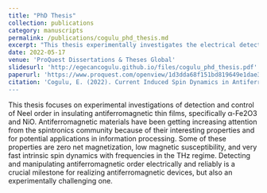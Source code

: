 ```yaml
---
title: "PhD Thesis"
collection: publications
category: manuscripts
permalink: /publications/cogulu_phd_thesis.md
excerpt: "This thesis experimentally investigates the electrical detection and control of Néel order in insulating antiferromagnetic thin films, like α-Fe₂O₃ and NiO, aiming to advance antiferromagnetic materials' application in high-speed spintronic devices."
date: 2022-05-17
venue: 'ProQuest Dissertations & Theses Global'
slidesurl: 'http://egecancogulu.github.io/files/cogulu_phd_thesis.pdf'
paperurl: 'https://www.proquest.com/openview/1d3dda68f151bd819649e1dae376b87f/1?pq-origsite=gscholar&cbl=18750&diss=y'
citation: 'Cogulu, E. (2022). Current Induced Spin Dynamics in Antiferromagnets PhD dissertation, ProQuest Dissertations & Theses Global.
---
```


This thesis focuses on experimental investigations of detection and control of Neel order in insulating antiferromagnetic thin films, specifically α-Fe2O3 and NiO. Antiferromagnetic materials have been getting increasing attention from the spintronics community because of their interesting properties and for potential applications in information processing. Some of these properties are zero net magnetization, low magnetic susceptibility, and very fast intrinsic spin dynamics with frequencies in the THz regime. Detecting and manipulating antiferromagnetic order electrically and reliably is a crucial milestone for realizing antiferromagnetic devices, but also an experimentally challenging one.